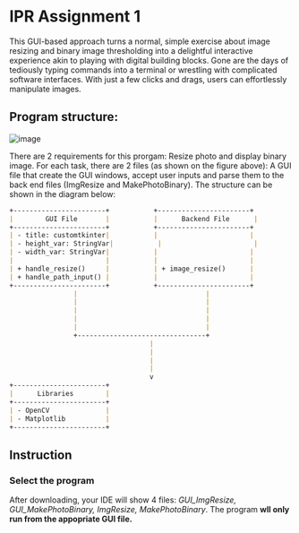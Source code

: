 # IPR Assignment 1

This GUI-based approach turns a normal, simple exercise about image resizing and binary image thresholding into a delightful interactive experience akin to playing with digital building blocks. Gone are the days of tediously typing commands into a terminal or wrestling with complicated software interfaces. With just a few clicks and drags, users can effortlessly manipulate images.

## Program structure:
![image](https://github.com/NotAProPilot/IPR_Assignment-1/assets/113848893/b024753e-24dd-4472-a72e-799733aa7f09)

There are 2 requirements for this prorgam: Resize photo and display binary image. For each task, there are 2 files (as shown on the figure above): A GUI file that create the GUI windows, accept user inputs and parse them to the back end files (ImgResize and MakePhotoBinary). The structure can be shown in the diagram below: 
```md
+-----------------------+           +-----------------------+            +-----------------------+
|        GUI File       |           |      Backend File      |            |      Application      |
+-----------------------+           +-----------------------+            +-----------------------+
| - title: customtkinter|           |                       |            |      - app: CTk       |
| - height_var: StringVar|           |                       |            +-----------------------+
| - width_var: StringVar|           |                       |
|                       |           |                       |
| + handle_resize()     |           | + image_resize()      |
| + handle_path_input() |           |                       |
+-----------------------+           +-----------------------+
                |                                |
                |                                |
                |                                |
                |                                |
                |                                |
                +--------------------------------+
                                   |
                                   |
                                   |
                                   |
                                   v
+-----------------------+
|      Libraries        |
+-----------------------+
| - OpenCV              |
| - Matplotlib          |
+-----------------------+
```
## Instruction
### Select the program
After downloading, your IDE will show 4 files: *GUI_ImgResize, GUI_MakePhotoBinary, ImgResize, MakePhotoBinary*. The program **wll only run from the appopriate GUI file.**




